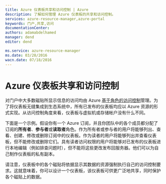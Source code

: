 ```yaml
---
title: Azure 仪表板共享和访问控制 | Azure
description: 了解如何管理 Azure 仪表板的共享和访问控制。
services: azure-resource-manager,azure-portal
keywords: 门户,共享,访问
documentationCenter: 
authors: adamabdelhamed
manager: dend
editor: dend

ms.service: azure-resource-manager
ms.date: 03/28/2016
wacn.date: 07/18/2016
---
```


# Azure 仪表板共享和访问控制

对门户中大多数磁贴所显示信息的访问均由 Azure [基于角色的访问控制](./active-directory/role-based-access-control-configure.md)管理。为了将仪表板无缝集成到生态系统中，所有已发布的仪表板均应以 Azure 资源的形式实现。从访问控制角度来看，仪表板与虚拟机或存储帐户没有什么不同。

下面是一个示例。假设你有一个 Azure 订阅，并且你团队中的各个成员都分配了订阅的**所有者**、**参与者**或**读取者**角色。作为所有者或参与者的用户将能够列出、查看、创建、修改或删除订阅中的仪表板。作为读者的用户将能够列出并查看仪表板，但不能修改或删除它们。具有读者访问权限的用户将能够对已发布的仪表板进行本地编辑（例如排查问题时），但不能将这些更改发布回服务器。他们可以为自己制作仪表板的私有副本。

请注意，仪表板中的各个磁贴将依据显示其数据的资源强制执行自己的访问控制要求。这就意味着，你可以设计一个仪表板，该仪表板可供更广泛地共享，同时保护各个磁贴上的数据。

<!---HONumber=Mooncake_0711_2016-->